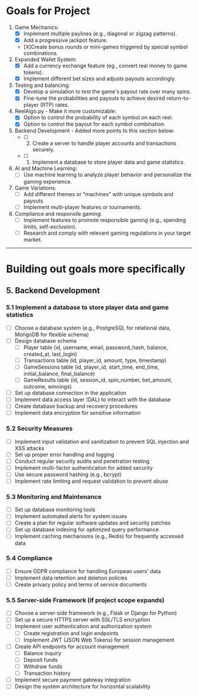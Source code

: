 # Goals for Project
1. Game Mechanics:
    - [X] Implement multiple paylines (e.g., diagonal or zigzag patterns).
    - [X] Add a progressive jackpot feature.
    - [X]Create bonus rounds or mini-games triggered by special symbol combinations.
2. Expanded Wallet System:
    - [X] Add a currency exchange feature (eg., convert real money to game tokens).
    - [X] Implement different bet sizes and adjusts payouts accordingly.
3. Testing and balancing:
    - [X] Develop a simulation to test the game's payout rate over many spins.
    - [X] Fine-tune the probabilities and payouts to achieve desired return-to-player (RTP) rates.
4. ReelAlgo.py - Make it more customizable:
    - [X] Option to control the probability of each symbol on each reel.
    - [X] Option to control the payout for each symbol combination.
5. Backend Development - Added more points to this section below:
    - [ ] 2. Create a server to handle player accounts and transactions securely.
    - [ ] 1. Implement a database to store player data and game statistics.
6. AI and Machine Learning:
    - [ ] Use machine learning to analyze player behavior and personalize the gaming experience.
7. Game Variations:
    - [ ] Add different themes or "machines" with unique symbols and payouts
    - [ ] Implement multi-player features or tournaments.
8. Compliance and responsile gaming:
    - [ ] Implement features to promote responsible gaming (e.g., spending limits, self-exclusion).
    - [ ] Research and comply with relevant gaming regulations in your target market.
***
# Building out goals more specifically
## 5. Backend Development
### 5.1 Implement a database to store player data and game statistics
- [ ] Choose a database system (e.g., PostgreSQL for relational data, MongoDB for flexible schema)
- [ ] Design database schema
  - [ ] Player table (id, username, email, password_hash, balance, created_at, last_login)
  - [ ] Transactions table (id, player_id, amount, type, timestamp)
  - [ ] GameSessions table (id, player_id, start_time, end_time, initial_balance, final_balance)
  - [ ] GameResults table (id, session_id, spin_number, bet_amount, outcome, winnings)
- [ ] Set up database connection in the application
- [ ] Implement data access layer (DAL) to interact with the database
- [ ] Create database backup and recovery procedures
- [ ] Implement data encryption for sensitive information

### 5.2 Security Measures
- [ ] Implement input validation and sanitization to prevent SQL injection and XSS attacks
- [ ] Set up proper error handling and logging
- [ ] Conduct regular security audits and penetration testing
- [ ] Implement multi-factor authentication for added security
- [ ] Use secure password hashing (e.g., bcrypt)
- [ ] Implement rate limiting and request validation to prevent abuse

### 5.3 Monitoring and Maintenance
- [ ] Set up database monitoring tools
- [ ] Implement automated alerts for system issues
- [ ] Create a plan for regular software updates and security patches
- [ ] Set up database indexing for optimized query performance
- [ ] Implement caching mechanisms (e.g., Redis) for frequently accessed data

### 5.4 Compliance
- [ ] Ensure GDPR compliance for handling European users' data
- [ ] Implement data retention and deletion policies
- [ ] Create privacy policy and terms of service documents

### 5.5 Server-side Framework (if project scope expands)
- [ ] Choose a server-side framework (e.g., Flask or Django for Python)
- [ ] Set up a secure HTTPS server with SSL/TLS encryption
- [ ] Implement user authentication and authorization system
  - [ ] Create registration and login endpoints
  - [ ] Implement JWT (JSON Web Tokens) for session management
- [ ] Create API endpoints for account management
  - [ ] Balance inquiry
  - [ ] Deposit funds
  - [ ] Withdraw funds
  - [ ] Transaction history
- [ ] Implement secure payment gateway integration
- [ ] Design the system architecture for horizontal scalability
